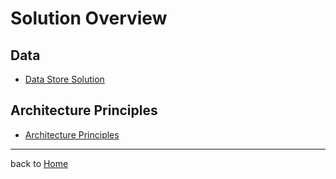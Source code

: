 # Solution Overview



## Data

- [Data Store Solution](datastore/README.md)

## Architecture Principles
* [Architecture Principles](ArchitecturePrinciples.md)

------

back to [Home](../README.md)